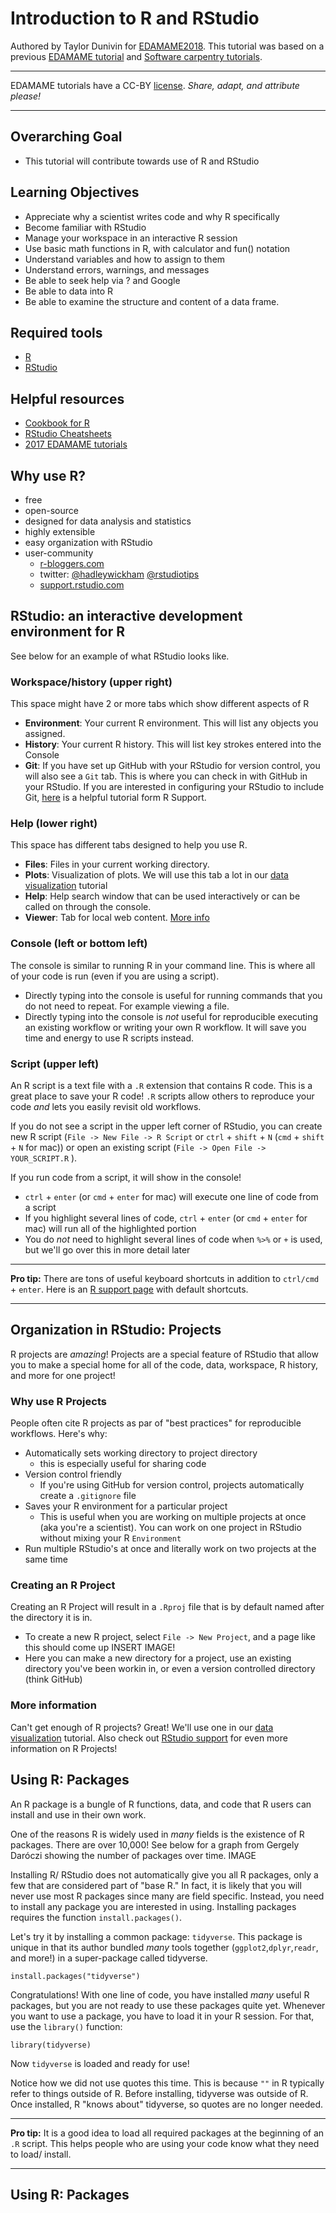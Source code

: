 # Introduction to R and RStudio

Authored by Taylor Dunivin for [EDAMAME2018](https://github.com/edamame-course/2018-tutorials/wiki). This tutorial was based on a previous [EDAMAME tutorial](http://germslab.org/datavisualization/01-intro-r-rstudio.html) and [Software carpentry tutorials](http://data-lessons.github.io/gapminder-R/).

***
EDAMAME tutorials have a CC-BY [license](https://github.com/edamame-course/2015-tutorials/blob/master/LICENSE.md). _Share, adapt, and attribute please!_
***

## Overarching Goal
* This tutorial will contribute towards use of R and RStudio

## Learning Objectives
* Appreciate why a scientist writes code and why R specifically
* Become familiar with RStudio
* Manage your workspace in an interactive R session
* Use basic math functions in R, with calculator and fun() notation
* Understand variables and how to assign to them
* Understand errors, warnings, and messages
* Be able to seek help via ? and Google
* Be able to data into R
* Be able to examine the structure and content of a data frame.

## Required tools
* [R](https://cloud.r-project.org/)
* [RStudio](https://www.rstudio.com/products/rstudio/download/#download)

## Helpful resources
* [Cookbook for R](http://www.cookbook-r.com/)
* [RStudio Cheatsheets](https://www.rstudio.com/resources/cheatsheets/)
* [2017 EDAMAME tutorials](http://germslab.org/datavisualization/index.html)

## Why use R?
* free
* open-source 
* designed for data analysis and statistics
* highly extensible
* easy organization with RStudio
* user-community
  * [r-bloggers.com](www.r-bloggers.com)
  * twitter: [@hadleywickham](@hadleywickham) [@rstudiotips](@rstudiotips)
  * [support.rstudio.com](https://support.rstudio.com/hc/en-us)
 

## RStudio: an interactive development environment for R
See below for an example of what RStudio looks like. 


### Workspace/history (upper right)
This space might have 2 or more tabs which show different aspects of R
  * __Environment__: Your current R environment. This will list any objects you assigned.
  * __History__: Your current R history. This will list key strokes entered into the Console
  * __Git__: If you have set up GitHub with your RStudio for version control, you will also see a `Git` tab. This is where you can check in with GitHub in your RStudio. If you are interested in configuring your RStudio to include Git, [here](https://support.rstudio.com/hc/en-us/articles/200532077-Version-Control-with-Git-and-SVN) is a helpful tutorial form R Support. 
  
### Help (lower right)
This space has different tabs designed to help you use R.
  * __Files__: Files in your current working directory. 
  * __Plots__: Visualization of plots. We will use this tab a lot in our [data visualization](https://github.com/edamame-course/2018-Tutorials/blob/master/data_visualization/data_visualization_tutorial.md) tutorial
  * __Help__: Help search window that can be used interactively or can be called on through the console.
  * __Viewer__: Tab for local web content. [More info](https://support.rstudio.com/hc/en-us/articles/202133558-Extending-RStudio-with-the-Viewer-Pane)

### Console (left or bottom left)
The console is similar to running R in your command line. This is where all of your code is run (even if you are using a script). 
* Directly typing into the console is useful for running commands that you do not need to repeat. For example viewing a file.
*  Directly typing into the console is *not* useful for reproducible executing an existing workflow or writing your own R workflow. It will save you time and energy to use R scripts instead. 

### Script (upper left)
An R script is a text file with a `.R` extension that contains R code. This is a great place to save your R code! `.R` scripts allow others to reproduce your code *and* lets you easily revisit old workflows. 

If you do not see a script in the upper left corner of RStudio, you can create new R script (`File -> New File -> R Script` or `ctrl` + `shift` + `N` (`cmd` + `shift` + `N` for mac)) or open an existing script (`File -> Open File -> YOUR_SCRIPT.R` ).

If you run code from a script, it will show in the console! 
* `ctrl` + `enter` (or `cmd` + `enter` for mac) will execute one line of code from a script 
* If you highlight several lines of code, `ctrl` + `enter` (or `cmd` + `enter` for mac) will run all of the highlighted portion
* You do *not* need to highlight several lines of code when `%>%` or `+` is used, but we'll go over this in more detail later

***
__Pro tip:__ There are tons of useful keyboard shortcuts in addition to `ctrl/cmd` + `enter`. Here is an [R support page](https://support.rstudio.com/hc/en-us/articles/200711853-Keyboard-Shortcuts) with default shortcuts.
***

## Organization in RStudio: Projects
R projects are *amazing*! Projects are a special feature of RStudio that allow you to make a special home for all of the code, data, workspace, R history, and more for one project! 

### Why use R Projects
People often cite R projects as par of "best practices" for reproducible workflows. Here's why:

* Automatically sets working directory to project directory
  * this is especially useful for sharing code
* Version control friendly
  * If you're using GitHub for version control, projects automatically create a `.gitignore` file
* Saves your R environment for a particular project
  * This is useful when you are working on multiple projects at once (aka you're a scientist). You can work on one project in RStudio without mixing your R `Environment`
* Run multiple RStudio's at once and literally work on two projects at the same time


### Creating an R Project
Creating an R Project will result in a `.Rproj` file that is by default named after the directory it is in.

* To create a new R project, select `File -> New Project`, and a page like this should come up
INSERT IMAGE!
* Here you can make a new directory for a project, use an existing directory you've been workin in, or even a version controlled directory (think GitHub)

### More information
Can't get enough of R projects? Great! We'll use one in our [data visualization](https://github.com/edamame-course/2018-Tutorials/blob/master/data_visualization/data_visualization_tutorial.md) tutorial. Also check out [RStudio support](https://support.rstudio.com/hc/en-us/articles/200526207-Using-Projects) for even more information on R Projects!

## Using R: Packages
An R package is a bungle of R functions, data, and code that R users can install and use in their own work.  

One of the reasons R is widely used in *many* fields is the existence of R packages. There are over 10,000! See below for a graph from Gergely Daróczi showing the number of packages over time. 
IMAGE

Installing R/ RStudio does not automatically give you all R packages, only a few that are considered part of "base R." In fact, it is likely that you will never use most R packages since many are field specific. Instead, you need to install any package you are interested in using. Installing packages requires the function `install.packages()`.

Let's try it by installing a common package: `tidyverse`. This package is unique in that its author bundled *many* tools together (`ggplot2`,`dplyr`,`readr`, and more!) in a super-package called tidyverse.
```
install.packages("tidyverse")
```

Congratulations! With one line of code, you have installed *many* useful R packages, but you are not ready to use these packages quite yet. Whenever you want to use a package, you have to load it in your R session. For that, use the `library()` function:
```
library(tidyverse)
```
Now `tidyverse` is loaded and ready for use!

Notice how we did not use quotes this time. This is because `""` in R typically refer to things outside of R. Before installing, tidyverse was outside of R. Once installed, R "knows about" tidyverse, so quotes are no longer needed. 

***
__Pro tip:__ It is a good idea to load all required packages at the beginning of an `.R` script. This helps people who are using your code know what they need to load/ install. 
***

## Using R: Packages


